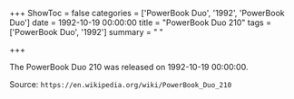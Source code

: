 +++
ShowToc = false
categories = ['PowerBook Duo', '1992', 'PowerBook Duo']
date = 1992-10-19 00:00:00
title = "PowerBook Duo 210"
tags = ['PowerBook Duo', '1992']
summary = " "

+++

The PowerBook Duo 210 was released on 1992-10-19 00:00:00.

Source: `https://en.wikipedia.org/wiki/PowerBook_Duo_210`


